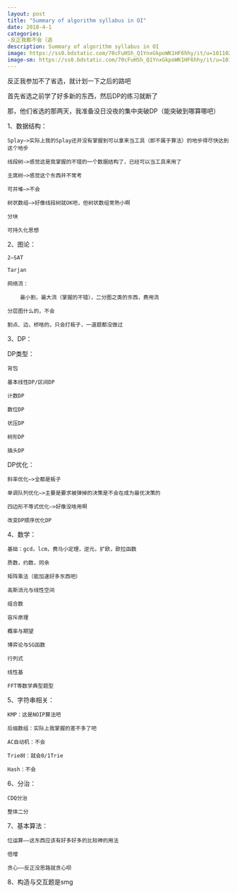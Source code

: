 ```yaml
---
layout: post
title: "Summary of algorithm syllabus in OI"
date: 2018-4-1
categories:
-反正我都不会（逃
description: Summary of algorithm syllabus in OI
image: https://ss0.bdstatic.com/70cFuHSh_Q1YnxGkpoWK1HF6hhy/it/u=1011025542,1440730234&fm=27&gp=0.jpg
image-sm: https://ss0.bdstatic.com/70cFuHSh_Q1YnxGkpoWK1HF6hhy/it/u=1011025542,1440730234&fm=27&gp=0.jpg
---
```

反正我参加不了省选，就计划一下之后的路吧

首先省选之前学了好多新的东西，然后DP的练习就断了

那，他们省选的那两天，我准备没日没夜的集中突破DP（能突破到哪算哪吧）

1、数据结构：

   	Splay—>实际上我的Splay还并没有掌握到可以拿来当工具（即不属于算法）的地步得尽快达到这个地步
   
   	线段树—>感觉这是我掌握的不错的一个数据结构了，已经可以当工具来用了
   
   	主席树—>感觉这个东西并不常考
   
   	可并堆—>不会
   
   	树状数组—>好像线段树就OK吧，但树状数组常熟小啊
   
   	分块
   
   	可持久化思想
   
2、图论：
	
  	2—SAT
	
 	Tarjan
	
	网络流：
	
      	最小割，最大流（掌握的不错），二分图之类的东西，费用流
	
 	分层图什么的，不会
	
  	割点、边，桥啥的，只会打板子，一道题都没做过
	
3、DP：

  DP类型：
    
    背包
	  
    基本线性DP/区间DP
	  
    计数DP
	  
    数位DP
	  
    状压DP
	  
    树形DP
	  
    插头DP
  
  DP优化：
	  
    斜率优化—>全都是板子
	  
    单调队列优化—>主要是要求被弹掉的决策是不会在成为最优决策的
	  
    四边形不等式优化—>好像没啥用啊
	  
    改变DP顺序优化DP
4、数学：
	  
    基础：gcd，lcm，费马小定理，逆元，扩欧，欧拉函数
	  
    质数，约数，同余
	  
    矩阵乘法（能加速好多东西吧）
	  
    高斯消元与线性空间
	  
    组合数
	  
    容斥原理
	  
    概率与期望
	
    博弈论与SG函数
	  
    行列式
	
    线性基
	
    FFT等数学典型题型

5、字符串相关：
	  
    KMP：这是NOIP算法吧
	
    后缀数组：实际上我掌握的差不多了吧
	
    AC自动机：不会
	
    Trie树：就会0/1Trie
	
    Hash：不会

6、分治：
	
    CDQ分治
	
    整体二分
  
7、基本算法：
	
    位运算——这东西应该有好多好多的比较神的用法
	  
    倍增
	  
    贪心——反正没思路就贪心呗

8、构造与交互题是smg
